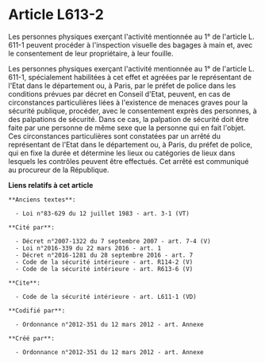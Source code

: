 # Article L613-2

Les personnes physiques exerçant l'activité mentionnée au 1° de l'article L. 611-1 peuvent procéder à l'inspection visuelle
des bagages à main et, avec le consentement de leur propriétaire, à leur fouille. 

Les personnes physiques exerçant l'activité mentionnée au 1° de l'article L. 611-1, spécialement habilitées à cet effet et
agréées par le représentant de l'Etat dans le département ou, à Paris, par le préfet de police dans les conditions prévues
par décret en Conseil d'Etat, peuvent, en cas de circonstances particulières liées à l'existence de menaces graves pour la
sécurité publique, procéder, avec le consentement exprès des personnes, à des palpations de sécurité. Dans ce cas, la
palpation de sécurité doit être faite par une personne de même sexe que la personne qui en fait l'objet. Ces circonstances
particulières sont constatées par un arrêté du représentant de l'Etat dans le département ou, à Paris, du préfet de police,
qui en fixe la durée et détermine les lieux ou catégories de lieux dans lesquels les contrôles peuvent être effectués. Cet
arrêté est communiqué au procureur de la République.

**Liens relatifs à cet article**

	**Anciens textes**:

	  - Loi n°83-629 du 12 juillet 1983 - art. 3-1 (VT)

	**Cité par**:

	  - Décret n°2007-1322 du 7 septembre 2007 - art. 7-4 (V)
	  - Loi n°2016-339 du 22 mars 2016 - art. 1
	  - Décret n°2016-1281 du 28 septembre 2016 - art. 7
	  - Code de la sécurité intérieure - art. R114-2 (V)
	  - Code de la sécurité intérieure - art. R613-6 (V)

	**Cite**:

	  - Code de la sécurité intérieure - art. L611-1 (VD)

	**Codifié par**:

	  - Ordonnance n°2012-351 du 12 mars 2012 - art. Annexe

	**Créé par**:

	  - Ordonnance n°2012-351 du 12 mars 2012 - art. Annexe
